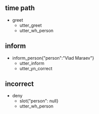 ## time path
* greet
  - utter_greet
  - utter_wh_person

## inform
* inform_person{"person":"Vlad Maraev"}
  - utter_inform
  - utter_yn_correct
  
## incorrect  
* deny
  - slot{"person": null}
  - utter_wh_person

